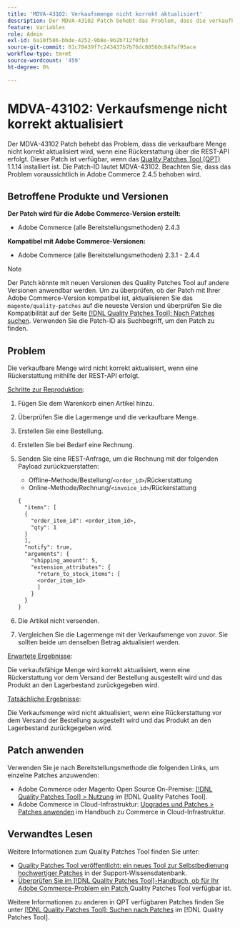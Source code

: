 ```yaml
---
title: 'MDVA-43102: Verkaufsmenge nicht korrekt aktualisiert'
description: Der MDVA-43102 Patch behebt das Problem, dass die verkaufbare Menge nicht korrekt aktualisiert wird, wenn eine Rückerstattung über die REST-API erfolgt. Dieser Patch ist verfügbar, wenn das [Quality Patches Tool (QPT)](https://experienceleague.adobe.com/en/docs/commerce-knowledge-base/kb/announcements/commerce-announcements/magento-quality-patches-released-new-tool-to-self-serve-quality-patches) 1.1.14 installiert ist. Die Patch-ID lautet MDVA-43102. Beachten Sie, dass das Problem voraussichtlich in Adobe Commerce 2.4.5 behoben wird.
feature: Variables
role: Admin
exl-id: 6a10f586-bbde-4252-9b8e-9b2b712f0fb3
source-git-commit: 81c78439f7c243437b7b76dc80560c847af95ace
workflow-type: tm+mt
source-wordcount: '459'
ht-degree: 0%

---
```


# MDVA-43102: Verkaufsmenge nicht korrekt aktualisiert

Der MDVA-43102 Patch behebt das Problem, dass die verkaufbare Menge nicht korrekt aktualisiert wird, wenn eine Rückerstattung über die REST-API erfolgt. Dieser Patch ist verfügbar, wenn das [Quality Patches Tool (QPT)](https://experienceleague.adobe.com/en/docs/commerce-knowledge-base/kb/announcements/commerce-announcements/magento-quality-patches-released-new-tool-to-self-serve-quality-patches) 1.1.14 installiert ist. Die Patch-ID lautet MDVA-43102. Beachten Sie, dass das Problem voraussichtlich in Adobe Commerce 2.4.5 behoben wird.

## Betroffene Produkte und Versionen

**Der Patch wird für die Adobe Commerce-Version erstellt:**

* Adobe Commerce (alle Bereitstellungsmethoden) 2.4.3

**Kompatibel mit Adobe Commerce-Versionen:**

* Adobe Commerce (alle Bereitstellungsmethoden) 2.3.1 - 2.4.4

>[!NOTE]
>
>Der Patch könnte mit neuen Versionen des Quality Patches Tool auf andere Versionen anwendbar werden. Um zu überprüfen, ob der Patch mit Ihrer Adobe Commerce-Version kompatibel ist, aktualisieren Sie das `magento/quality-patches` auf die neueste Version und überprüfen Sie die Kompatibilität auf der Seite [[!DNL Quality Patches Tool]: Nach Patches suchen](https://experienceleague.adobe.com/en/docs/commerce-knowledge-base/kb/announcements/commerce-announcements/magento-quality-patches-released-new-tool-to-self-serve-quality-patches). Verwenden Sie die Patch-ID als Suchbegriff, um den Patch zu finden.

## Problem

Die verkaufbare Menge wird nicht korrekt aktualisiert, wenn eine Rückerstattung mithilfe der REST-API erfolgt.

<u>Schritte zur Reproduktion</u>:

1. Fügen Sie dem Warenkorb einen Artikel hinzu.
1. Überprüfen Sie die Lagermenge und die verkaufbare Menge.
1. Erstellen Sie eine Bestellung.
1. Erstellen Sie bei Bedarf eine Rechnung.
1. Senden Sie eine REST-Anfrage, um die Rechnung mit der folgenden Payload zurückzuerstatten:

   * Offline-Methode/Bestellung/`<order_id>`/Rückerstattung
   * Online-Methode/Rechnung/`<invoice_id>`/Rückerstattung

   ```rest
   {
     "items": [
     {
       "order_item_id": <order_item_id>,
       "qty": 1
     }
     ],
     "notify": true,
     "arguments": {
       "shipping_amount": 5,
       "extension_attributes": {
         "return_to_stock_items": [
         <order_item_id>
         ]
       }
     }
   }
   ```

1. Die Artikel nicht versenden.
1. Vergleichen Sie die Lagermenge mit der Verkaufsmenge von zuvor. Sie sollten beide um denselben Betrag aktualisiert werden.

<u>Erwartete Ergebnisse</u>:

Die verkaufsfähige Menge wird korrekt aktualisiert, wenn eine Rückerstattung vor dem Versand der Bestellung ausgestellt wird und das Produkt an den Lagerbestand zurückgegeben wird.

<u>Tatsächliche Ergebnisse</u>:

Die Verkaufsmenge wird nicht aktualisiert, wenn eine Rückerstattung vor dem Versand der Bestellung ausgestellt wird und das Produkt an den Lagerbestand zurückgegeben wird.

## Patch anwenden

Verwenden Sie je nach Bereitstellungsmethode die folgenden Links, um einzelne Patches anzuwenden:

* Adobe Commerce oder Magento Open Source On-Premise: [[!DNL Quality Patches Tool] > Nutzung](/help/tools/quality-patches-tool/usage.md) im [!DNL Quality Patches Tool].
* Adobe Commerce in Cloud-Infrastruktur: [Upgrades und Patches > Patches anwenden](https://experienceleague.adobe.com/docs/commerce-cloud-service/user-guide/develop/upgrade/apply-patches.html) im Handbuch zu Commerce in Cloud-Infrastruktur.

## Verwandtes Lesen

Weitere Informationen zum Quality Patches Tool finden Sie unter:

* [Quality Patches Tool veröffentlicht: ein neues Tool zur Selbstbedienung hochwertiger Patches](https://experienceleague.adobe.com/en/docs/commerce-knowledge-base/kb/announcements/commerce-announcements/magento-quality-patches-released-new-tool-to-self-serve-quality-patches) in der Support-Wissensdatenbank.
* [Überprüfen Sie im [!DNL Quality Patches Tool]-Handbuch, ob für Ihr Adobe Commerce-Problem ein Patch ](/help/tools/quality-patches-tool/patches-available-in-qpt/check-patch-for-magento-issue-with-magento-quality-patches.md) Quality Patches Tool verfügbar ist.

Weitere Informationen zu anderen in QPT verfügbaren Patches finden Sie unter [[!DNL Quality Patches Tool]: Suchen nach Patches](https://experienceleague.adobe.com/tools/commerce-quality-patches/index.html) im [!DNL Quality Patches Tool].
